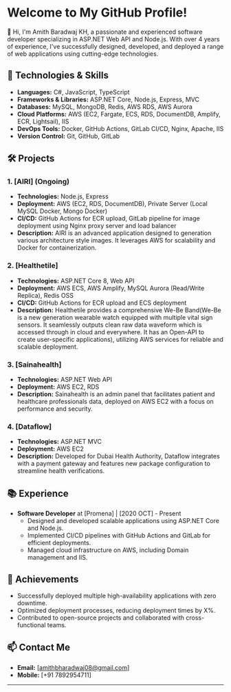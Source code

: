 # Welcome to My GitHub Profile!

👋 Hi, I'm Amith Baradwaj KH, a passionate and experienced software developer specializing in ASP.NET Web API and Node.js. With over 4 years of experience, I've successfully designed, developed, and deployed a range of web applications using cutting-edge technologies.

## 🚀 Technologies & Skills

- **Languages:** C#, JavaScript, TypeScript
- **Frameworks & Libraries:** ASP.NET Core, Node.js, Express, MVC
- **Databases:** MySQL, MongoDB, Redis, AWS RDS, AWS Aurora
- **Cloud Platforms:** AWS (EC2, Fargate, ECS, RDS, DocumentDB, Amplify, ECR, Lightsail), IIS
- **DevOps Tools:** Docker, GitHub Actions, GitLab CI/CD, Nginx, Apache, IIS
- **Version Control:** Git, GitHub, GitLab

## 🛠 Projects

### 1. [AIRI] (Ongoing)
- **Technologies:** Node.js, Express
- **Deployment:** AWS (EC2, RDS, DocumentDB), Private Server (Local MySQL Docker, Mongo Docker)
- **CI/CD:** GitHub Actions for ECR upload, GitLab pipeline for image deployment using Nginx proxy server and load balancer
- **Description:** AIRI is an advanced application designed to generation various architecture style images. It leverages AWS for scalability and Docker for containerization.

### 2. [Healthetile]
- **Technologies:** ASP.NET Core 8, Web API
- **Deployment:** AWS ECS, AWS Amplify, MySQL Aurora (Read/Write Replica), Redis OSS
- **CI/CD:** GitHub Actions for ECR upload and ECS deployment
- **Description:** Healthetile provides a comprehensive We-Be Band(We-Be is a new generation wearable watch equipped with multiple vital sign sensors. It seamlessly outputs clean raw data waveform which is accessed through in cloud and everywhere. It has an Open-API to create user-specific applications), utilizing AWS services for reliable and scalable deployment.

### 3. [Sainahealth]
- **Technologies:** ASP.NET Web API
- **Deployment:** AWS EC2, RDS
- **Description:** Sainahealth is an admin panel that facilitates patient and healthcare professionals data, deployed on AWS EC2 with a focus on performance and security.

### 4. [Dataflow]
- **Technologies:** ASP.NET MVC
- **Deployment:** AWS EC2
- **Description:** Developed for Dubai Health Authority, Dataflow integrates with a payment gateway and features new package configuration to streamline health verifications.

## 📚 Experience

- **Software Developer** at [Promena] | [2020 OCT] - Present
  - Designed and developed scalable applications using ASP.NET Core and Node.js.
  - Implemented CI/CD pipelines with GitHub Actions and GitLab for efficient deployments.
  - Managed cloud infrastructure on AWS, including Domain management and IIS.

## 🌟 Achievements

- Successfully deployed multiple high-availability applications with zero downtime.
- Optimized deployment processes, reducing deployment times by X%.
- Contributed to open-source projects and collaborated with cross-functional teams.

## 📫 Contact Me

- **Email:** [amithbharadwaj08@gmail.com]
- **Mobile:** [+91 7892954711]
---
